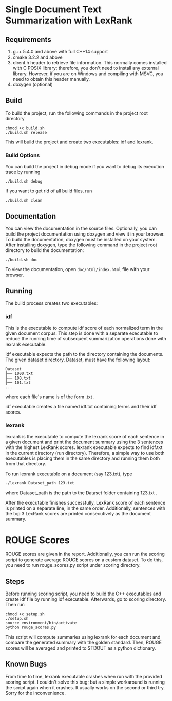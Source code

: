 # Single Document Text Summarization with LexRank

## Requirements
1. g++ 5.4.0 and above with full C++14 support
2. cmake 3.2.2 and above
3. dirent.h header to retrieve file information. This normally comes installed with
C POSIX library; therefore, you don't need to install any external library.
However, if you are on Windows and compiling with MSVC, you need to obtain this
header manually.
4. doxygen (optional)

## Build
To build the project, run the following commands in the project root directory

```
chmod +x build.sh
./build.sh release
```

This will build the project and create two executables: idf and lexrank.

### Build Options
You can build the project in debug mode if you want to debug its execution trace
by running
```
./build.sh debug
```

If you want to get rid of all build files, run
```
./build.sh clean
```

## Documentation
You can view the documentation in the source files. Optionally, you can build
the project documentation using doxygen and view it in your browser. To build the
documentation, doxygen must be installed on your system. After installing doxygen,
type the following command in the project root directory to build the documentation:

```
./build.sh doc
```

To view the documentation, open ```doc/html/index.html``` file with your
browser.

## Running
The build process creates two executables:

### idf
This is the executable to compute idf score of each normalized term in the given
document corpus. This step is done with a separate executable to reduce the
running time of subsequent summarization operations done with lexrank
executable.

idf executable expects the path to the directory containing the documents. The
given dataset directory, Dataset, must have the following layout:

```
Dataset
├── 1000.txt
├── 100.txt
├── 101.txt
...
```

where each file's name is of the form <id>.txt .

idf executable creates a file named idf.txt containing terms and their
idf scores.

### lexrank
lexrank is the executable to compute the lexrank score of each sentence in a
given document and print the document summary using the 3 sentences with the
highest LexRank scores. lexrank executable expects to find idf.txt in the
current directory (run directory). Therefore, a simple way to use both
executables is placing them in the same directory and running them both from
that directory.

To run lexrank executable on a document (say 123.txt), type

```
./lexrank Dataset_path 123.txt
```

where Dataset_path is the path to the Dataset folder containing 123.txt .

After the executable finishes successfully, LexRank score of each sentence is
printed on a separate line, in the same order. Additionally, sentences with the
top 3 LexRank scores are printed consecutively as the document summary.

# ROUGE Scores
ROUGE scores are given in the report. Additionally, you can run the scoring
script to generate average ROUGE scores on a custom dataset. To do this, you
need to run rouge_scores.py script under scoring directory.

## Steps
Before running scoring script, you need to build the C++ executables and create
idf file by running idf executable. Afterwards, go to scoring directory. Then run

```
chmod +x setup.sh
./setup.sh
source environment/bin/activate
python rouge_scores.py
```

This script will compute summaries using lexrank for each document and compare
the generated summary with the golden standard. Then, ROUGE scores will be
averaged and printed to STDOUT as a python dictionary.

## Known Bugs
From time to time, lexrank executable crashes when run with the provided scoring
script. I couldn't solve this bug; but a simple workaround is running the script
again when it crashes. It usually works on the second or third try. Sorry for
the inconvenience.
